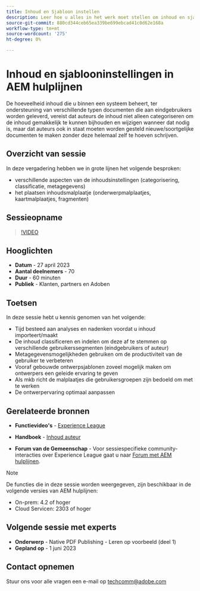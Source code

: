 ```yaml
---
title: Inhoud en Sjabloon instellen
description: Leer hoe u alles in het werk moet stellen om inhoud en sjablonen in AEM hulplijnen in te stellen.
source-git-commit: 880cd344ceb65ea339be699ebcad41c0d62e168a
workflow-type: tm+mt
source-wordcount: '275'
ht-degree: 0%

---
```


# Inhoud en sjablooninstellingen in AEM hulplijnen

De hoeveelheid inhoud die u binnen een systeem beheert, ter ondersteuning van verschillende typen documenten die aan eindgebruikers worden geleverd, vereist dat auteurs de inhoud niet alleen categoriseren om de inhoud gemakkelijk te kunnen bijhouden en wijzigen wanneer dat nodig is, maar dat auteurs ook in staat moeten worden gesteld nieuwe/soortgelijke documenten te maken zonder deze helemaal zelf te hoeven schrijven.


## Overzicht van sessie

In deze vergadering hebben we in grote lijnen het volgende besproken:
- verschillende aspecten van de inhoudsinstellingen (categorisering, classificatie, metagegevens)
- het plaatsen inhoudsmalplaatje (onderwerpmalplaatjes, kaartmalplaatjes, fragmenten)



## Sessieopname

>[!VIDEO](https://video.tv.adobe.com/v/3419004/guides-templates-author-templates?quality=12&learn=on)


## Hooglichten

- **Datum** - 27 april 2023
- **Aantal deelnemers** - 70
- **Duur** - 60 minuten
- **Publiek** - Klanten, partners en Adoben


## Toetsen

In deze sessie hebt u kennis genomen van het volgende:
- Tijd besteed aan analyses en nadenken voordat u inhoud importeert/maakt
- De inhoud classificeren en indelen om deze af te stemmen op verschillende gebruikerssegmenten (eindgebruikers of auteur)
- Metagegevensmogelijkheden gebruiken om de productiviteit van de gebruiker te verbeteren
- Vooraf gebouwde ontwerpsjablonen zoveel mogelijk maken om ontwerpers een geleide ervaring te geven
- Als mkb richt de malplaatjes die gebruikersgroepen zijn bedoeld om met te werken
- De ontwerpervaring optimaal aanpassen



## Gerelateerde bronnen

- **Functievideo&#39;s** -  [Experience League](https://experienceleague.adobe.com/docs/experience-manager-guides-learn/videos/advanced-user-guide/folder-profiles.html)

- **Handboek** - [Inhoud auteur](https://help.adobe.com/en_US/xml-documentation-for-adobe-experience-manager/index.html#t=DXML-master-map%2Freports-intro.html)

- **Forum van de Gemeenschap** - Voor sessiespecifieke community-interacties over Experience League gaat u naar  [Forum met AEM hulplijnen](https://experienceleaguecommunities.adobe.com/t5/experience-manager-guides/bd-p/xml-documentation-discussions).

>[!NOTE]
>
> De functies die in deze sessie worden weergegeven, zijn beschikbaar in de volgende versies van AEM hulplijnen:
> - On-prem: 4.2 of hoger
> - Cloud Servicen: 2303 of hoger


## Volgende sessie met experts

- **Onderwerp** - Native PDF Publishing - Leren op voorbeeld (deel 1)
- **Gepland op** - 1 juni 2023


## Contact opnemen

Stuur ons voor alle vragen een e-mail op <techcomm@adobe.com>
